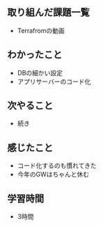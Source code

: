 ## 取り組んだ課題一覧
- Terrafromの動画

## わかったこと
- DBの細かい設定
- アプリサーバーのコード化

## 次やること
- 続き

## 感じたこと
- コード化するのも慣れてきた
- 今年のGWはちゃんと休む

## 学習時間
- 3時間